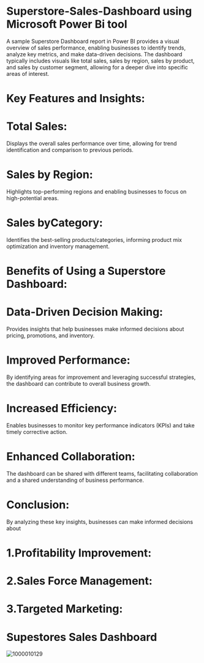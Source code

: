 # Superstore-Sales-Dashboard using Microsoft Power Bi tool
A sample Superstore Dashboard report in Power BI provides a visual overview of sales performance, enabling businesses to identify trends, analyze key metrics, and make data-driven decisions. The dashboard typically includes visuals like total sales, sales by region, sales by product, and sales by customer segment, allowing for a deeper dive into specific areas of interest. 
# Key Features and Insights:
# Total Sales:
Displays the overall sales performance over time, allowing for trend identification and comparison to previous periods. 
# Sales by Region:
Highlights top-performing regions and enabling businesses to focus on high-potential areas. 
# Sales byCategory:
Identifies the best-selling products/categories, informing product mix optimization and inventory management.
# Benefits of Using a Superstore Dashboard:
# Data-Driven Decision Making:
Provides insights that help businesses make informed decisions about pricing, promotions, and inventory.
# Improved Performance:
By identifying areas for improvement and leveraging successful strategies, the dashboard can contribute to overall business growth.
# Increased Efficiency:
Enables businesses to monitor key performance indicators (KPIs) and take timely corrective action.
# Enhanced Collaboration:
The dashboard can be shared with different teams, facilitating collaboration and a shared understanding of business performance.
# Conclusion:
By analyzing these key insights, businesses can make informed decisions about 
# 1.Profitability Improvement:
# 2.Sales Force Management:
# 3.Targeted Marketing:
# Supestores Sales Dashboard 
![1000010129](https://github.com/user-attachments/assets/a4ba05e3-c18a-4155-b81d-e6051b522a66) 

